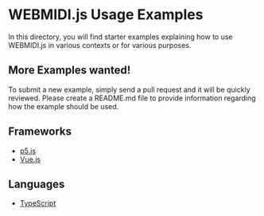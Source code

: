 # WEBMIDI.js Usage Examples

In this directory, you will find starter examples explaining how to use WEBMIDI.js in various 
contexts or for various purposes. 

## More Examples wanted!

To submit a new example, simply send a pull request and it will be quickly reviewed. Please create 
a README.md file to provide information regarding how the example should be used.

## Frameworks

  * [p5.js](p5.js/) 
  * [Vue.js](vue.js/) 

## Languages

  * [TypeScript](typescript/)
